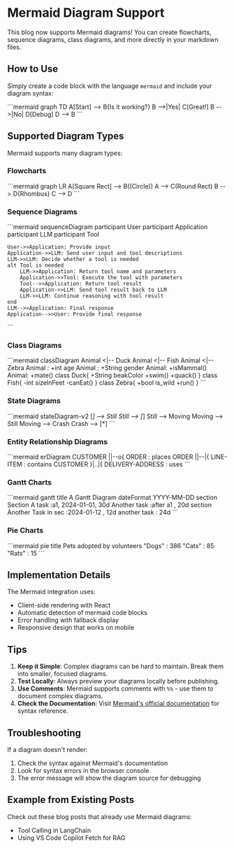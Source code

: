 # Mermaid Diagram Support

This blog now supports Mermaid diagrams! You can create flowcharts, sequence diagrams, class diagrams, and more directly in your markdown files.

## How to Use

Simply create a code block with the language `mermaid` and include your diagram syntax:

\`\`\`mermaid
graph TD
    A[Start] --> B{Is it working?}
    B -->|Yes| C[Great!]
    B -->|No| D[Debug]
    D --> B
\`\`\`

## Supported Diagram Types

Mermaid supports many diagram types:

### Flowcharts
\`\`\`mermaid
graph LR
    A[Square Rect] --> B((Circle))
    A --> C(Round Rect)
    B --> D{Rhombus}
    C --> D
\`\`\`

### Sequence Diagrams
\`\`\`mermaid
sequenceDiagram
    participant User
    participant Application
    participant LLM
    participant Tool

    User->>Application: Provide input
    Application->>LLM: Send user input and tool descriptions
    LLM->>LLM: Decide whether a tool is needed
    alt Tool is needed
        LLM->>Application: Return tool name and parameters
        Application->>Tool: Execute the tool with parameters
        Tool-->>Application: Return tool result
        Application->>LLM: Send tool result back to LLM
        LLM->>LLM: Continue reasoning with tool result
    end
    LLM-->>Application: Final response
    Application-->>User: Provide final response
\`\`\`

### Class Diagrams
\`\`\`mermaid
classDiagram
    Animal <|-- Duck
    Animal <|-- Fish
    Animal <|-- Zebra
    Animal : +int age
    Animal : +String gender
    Animal: +isMammal()
    Animal: +mate()
    class Duck{
        +String beakColor
        +swim()
        +quack()
    }
    class Fish{
        -int sizeInFeet
        -canEat()
    }
    class Zebra{
        +bool is_wild
        +run()
    }
\`\`\`

### State Diagrams
\`\`\`mermaid
stateDiagram-v2
    [*] --> Still
    Still --> [*]
    Still --> Moving
    Moving --> Still
    Moving --> Crash
    Crash --> [*]
\`\`\`

### Entity Relationship Diagrams
\`\`\`mermaid
erDiagram
    CUSTOMER ||--o{ ORDER : places
    ORDER ||--|{ LINE-ITEM : contains
    CUSTOMER }|..|{ DELIVERY-ADDRESS : uses
\`\`\`

### Gantt Charts
\`\`\`mermaid
gantt
    title A Gantt Diagram
    dateFormat  YYYY-MM-DD
    section Section
    A task           :a1, 2024-01-01, 30d
    Another task     :after a1  , 20d
    section Another
    Task in sec      :2024-01-12  , 12d
    another task      : 24d
\`\`\`

### Pie Charts
\`\`\`mermaid
pie title Pets adopted by volunteers
    "Dogs" : 386
    "Cats" : 85
    "Rats" : 15
\`\`\`

## Implementation Details

The Mermaid integration uses:
- Client-side rendering with React
- Automatic detection of mermaid code blocks
- Error handling with fallback display
- Responsive design that works on mobile

## Tips

1. **Keep it Simple**: Complex diagrams can be hard to maintain. Break them into smaller, focused diagrams.
2. **Test Locally**: Always preview your diagrams locally before publishing.
3. **Use Comments**: Mermaid supports comments with `%%` - use them to document complex diagrams.
4. **Check the Documentation**: Visit [Mermaid's official documentation](https://mermaid.js.org/) for syntax reference.

## Troubleshooting

If a diagram doesn't render:
1. Check the syntax against Mermaid's documentation
2. Look for syntax errors in the browser console
3. The error message will show the diagram source for debugging

## Example from Existing Posts

Check out these blog posts that already use Mermaid diagrams:
- Tool Calling in LangChain
- Using VS Code Copilot Fetch for RAG
